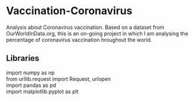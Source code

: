 # Vaccination-Coronavirus
Analysis about Coronavirus vaccination.
Based on a dataset from OurWorldInData.org, this is an on-going project in which I am analysing the percentage of coronavirus vaccination hroughout the world.

## Libraries
import numpy as np\
from urllib.request import Request, urlopen\
import pandas as pd\
import matplotlib.pyplot as plt
